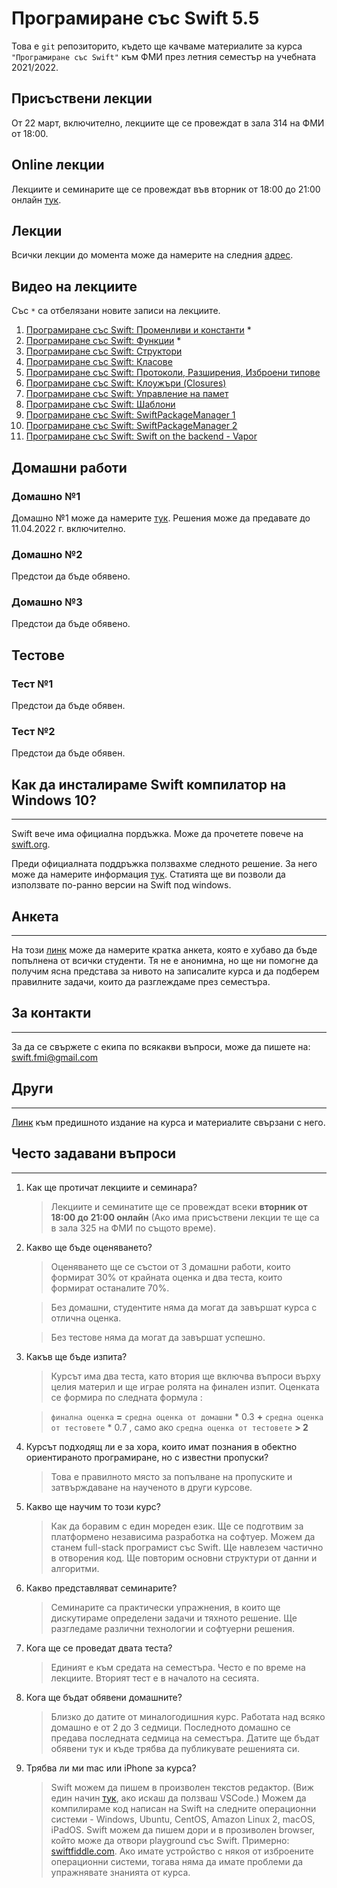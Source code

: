# Програмиране със Swift 5.5

Това е `git` репозиторито, където ще качваме материалите за курса `"Програмиране със Swift"` към ФМИ през летния семестър на учебната 2021/2022.

## Присъствени лекции

От 22 март, включително, лекциите ще се провеждат 
в зала 314 на ФМИ от 18:00.

## Online лекции

Лекциите и семинарите ще се провеждат във вторник от 18:00 до 21:00 онлайн [тук](https://meet.google.com/npo-rxcw-syh).

## Лекции

Всички лекции до момента може да намерите на следния [адрес](https://github.com/SwiftFMI/SwiftLectures/).

## Видео на лекциите 
Със `*` са отбелязани новите записи на лекциите. 
1. [Програмиране със Swift: Променливи и константи](https://youtu.be/3qEOaLRTMd4) *
1. [Програмиране със Swift: Функции](https://youtu.be/kqeekILnbY8) *
1. [Програмиране със Swift: Структори](https://youtu.be/EbAJvNI_-CM)
1. [Програмиране със Swift: Класове](https://youtu.be/uA78R2F39DQ)
1. [Програмиране със Swift: Протоколи, Разширения, Изброени типове](https://youtu.be/_qTlOYqaYZ4)  
1. [Програмиране със Swift: Клоужъри (Closures)](https://youtu.be/h0G21LmUoPc)
1. [Програмиране със Swift: Управление на памет](https://youtu.be/7yquCtt6fsw)
1. [Програмиране със Swift: Шаблони](https://youtu.be/vSIbhH9OYxE)       
1. [Програмиране със Swift: SwiftPackageManager 1](https://youtu.be/qhT0b7D0TY4)
1. [Програмиране със Swift: SwiftPackageManager 2](https://youtu.be/eXbE7Mn-umg)
1. [Програмиране със Swift: Swift on the backend - Vapor](https://youtu.be/bi9dTAESvQA)

## Домашни работи

### Домашно №1 
Домашно №1 може да намерите [тук](https://github.com/SwiftFMI/swift_2021_2022/blob/main/homework/Swift-%D0%94%D0%BE%D0%BC%D0%B0%D1%88%D0%BD%D0%BE-1.md).
Решения може да предавате до 11.04.2022 г. включително.

### Домашно №2
Предстои да бъде обявено.

### Домашно №3
Предстои да бъде обявено.

## Тестове

### Тест №1
Предстои да бъде обявен.

### Тест №2
Предстои да бъде обявен.



## Как да инсталираме Swift компилатор на Windows 10?
---
Swift вече има официална пордъжка. Може да прочетете повече на [swift.org](https://www.swift.org/blog/swift-on-windows/). 

Преди официалната поддръжка ползвахме следното решение. За него може да намерите информация
[тук](How_to_install_Swift5_on_Windows10.md). Статията ще ви позволи да използвате по-ранно версии на Swift под windows.

## Анкета
---
На този [линк](https://forms.gle/U3tYz9xvLYP6bNsb7) може да намерите кратка анкета, която е хубаво да бъде попълнена от всички студенти. Тя не е анонимна, но ще ни помогне да получим ясна представа за нивото на записалите курса и да подберем правилните задачи, които да разглеждаме през семестъра.

## За контакти
---
За да се свържете с екипа по всякакви въпроси, може да пишете на:
swift.fmi@gmail.com

## Други
---
[Линк](https://github.com/SwiftFMI/swift_2019_2020) към предишното издание на курса и материалите свързани с него.

## Често задавани въпроси
---
1. Как ще протичат лекциите и семинара?
	
	> Лекциите и семинатите ще се провеждат всеки __вторник от 18:00 до 21:00 онлайн__ (Ако има присъствени лекции те ще са в зала 325 на ФМИ по същото време).

2. Какво ще бъде оценяването?
	
	> Оценяването ще се състои от 3 домашни работи, които формират 30% от крайната оценка и два теста, които формират останалите 70%.
	
	> Без домашни, студентите няма да могат да завършат курса с отлична оценка. 
	
	> Без тестове няма да могат да завършат успешно.

3. Какъв ще бъде изпита?
	
	> Курсът има два теста, като втория ще включва въпроси върху целия материл и ще играе ролята на финален изпит. Оценката се формира по следната формула :
		
	> `финална оценка` __=__ `средна оценка от домашни` * 0.3 __+__ `средна оценка от тестовете` * 0.7 , само ако  `средна оценка от тестовете` __> 2__

4. Курсът подходящ ли е за хора, които имат познания в обектно ориентираното програмиране, но с известни пропуски?
	> Това е правилното място за попълване на пропуските и затвърждаване на наученото в други курсове.

5. Какво ще научим то този курс?
	> Как да боравим с един мореден език. Ще се подготвим за платформено независима разработка на софтуер. Можем да станем full-stack програмист със Swift. Ще навлезем частично в отворения код. Ще повторим основни структури от данни и алгоритми.

6. Какво представляват семинарите?
	> Семинарите са практически упражнения, в които ще дискутираме определени задачи и тяхното решение. Ще разгледаме различни технологии и софтуерни решения.

7. Кога ще се проведат двата теста?
	> Единият е към средата на семестъра. Често е по време на лекциите. Вторият тест е в началото на сесията.
	
8. Кога ще бъдат обявени домашните?
	> Близко до датите от миналогодишния курс. Работата над всяко домашно е от 2 до 3 седмици. Последното домашно се предава последната седмица на семестъра. Датите ще бъдат обявени тук и къде трябва да публикувате решенията си.

9. Трябва ли ми mac или iPhone за курса?
    > Swift можем да пишем в произволен текстов редактор. (Виж един начин [тук](How_to_install_Swift5_on_Windows10.md), ако искаш да ползваш VSCode.) Можем да компилираме код написан на Swift на следните операционни системи - Windows, Ubuntu, CentOS, Amazon Linux 2, macOS, iPadOS. Swift можем да пишем дори и в прозиволен browser, който може да отвори playground със Swift. Примерно: [swiftfiddle.com](https://swiftfiddle.com). Ако имате устройство с някоя от изброените операционни системи, тогава няма да имате проблеми да упражнявате знанията от курса.  
	
